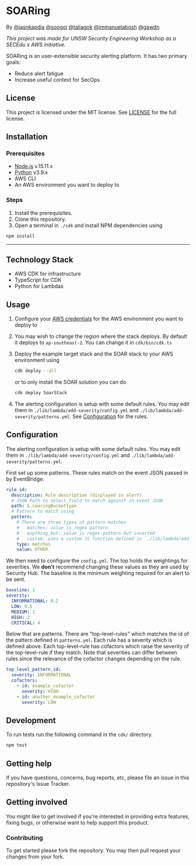 # SOARing

By [@jasnkapdia](https://github.com/jasnkapadia) [@soogoi](https://github.com/soogoi) [@taliagok](https://github.com/taliagok) [@immanuelabosh](https://github.com/immanuelabosh) [@gawdn](https://github.com/gawdn)

_This project was made for UNSW Security Engineering Workshop as a SECEdu x AWS initiative._

SOARing is an user-extensible security alerting platform. It has two primary goals:

- Reduce alert fatigue
- Increase useful context for SecOps

## License

This project is licensed under the MIT license. See [LICENSE](LICENSE) for the full license.

## Installation

### Prerequisites

- [Node.js](https://nodejs.org/) v.15.11.x
- [Python](https://www.python.org/downloads/) v3.9.x
- AWS CLI
- An AWS environment you want to deploy to

### Steps

1. Install the prerequisites.
1. Clone this repository.
1. Open a terminal in `./cdk` and install NPM dependencies using

```bash
npm install
```

---

## Technology Stack

- AWS CDK for infrastructure
- TypeScript for CDK
- Python for Lambdas

## Usage

1. Configure your [AWS credentials](https://docs.aws.amazon.com/cli/latest/userguide/cli-configure-quickstart.html) for the AWS environment you want to deploy to
1. You may wish to change the region where the stack deploys. By default it deploys to `ap-southeast-2`. You can change it in `cdk/bin/cdk.ts`

1. Deploy the example target stack and the SOAR stack to your AWS environment using

   ```bash
   cdk deploy --all
   ```

   or to only install the SOAR solution you can do

   ```bash
   cdk deploy SoarStack
   ```

1. The alerting configuration is setup with some default rules. You may edit them in `./lib/lambda/add-severity/config.yml` and `./lib/lambda/add-severity/patterns.yml`. See [Configuration](#configuration) for the rules.

## Configuration

The alerting configuration is setup with some default rules. You may edit them in `./lib/lambda/add-severity/config.yml` and `./lib/lambda/add-severity/patterns.yml`.

First set up some patterns. These rules match on the event JSON passed in by EventBridge.

```yaml
rule_id:
  description: Rule description (displayed in alert)
  # JSON Path to select field to match against in event JSON
  path: $.soaringBucketType
  # Pattern to match using
  pattern:
    # There are three types of pattern matches
    #   matches: value is regex pattern
    #   anything_but: value is regex pattern but inverted
    #   custom: uses a custom JS function defined in `./lib/lambda/add-severity/matchers/index.js`
    type: matches
    value: OTHER
```

We then need to configure the `config.yml`. The top holds the weightings for severities. We **don't** recommend changing these values as they are used by Security Hub. The baseline is the minimum weighting required for an alert to be sent.

```yaml
baseline: 1
severity:
  INFORMATIONAL: 0.2
  LOW: 0.5
  MEDIUM: 1
  HIGH: 2
  CRITICAL: 4
```

Below that are patterns.
There are "top-level-rules" which matches the id of the pattern defined in `patterns.yml`. Each rule has a severity which is defined above. Each top-level-rule has cofactors which raise the severity of the top-level-rule if they match. Note that severities can differ between rules since the relevance of the cofactor changes depending on the rule.

```yaml
top_level_pattern_id:
  severity: INFORMATIONAL
  cofactors:
    - id: example_cofactor
      severity: HIGH
    - id: another_example_cofactor
      severity: LOW
```

## Development

To run tests run the following command in the `cdk/` directory.

```bash
npm test
```

## Getting help

If you have questions, concerns, bug reports, etc, please file an issue in this repository's Issue Tracker.

## Getting involved

You might like to get involved if you're interested in providing extra features, fixing bugs, or otherwise want to help support this product.

### Contributing

To get started please fork the repository. You may then pull request your changes from your fork.
